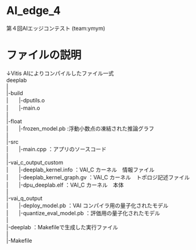 # AI_edge_4
第４回AIエッジコンテスト (team:ymym)

# ファイルの説明

↓Vitis AIによりコンパイルしたファイル一式  
deeplab  
|  
|-build  
|　　|-dputils.o  
|　　|-main.o  
|  
|-float  
|　　|-frozen_model.pb          :浮動小数点の凍結された推論グラフ  
|  
|-src  
|　　|-main.cpp                 ：アプリのソースコード  
|  
|-vai_c_output_custom  
|　　|-deeplab_kernel.info      ：VAI_C カーネル　情報ファイル  
|　　|-deeplab_kernel_graph.gv	：VAI_C カーネル　トポロジ記述ファイル  
|　　|-dpu_deeplab.elf          ：VAI_C カーネル　本体  
|  
|-vai_q_output  
|　　|-deploy_model.pb          ：VAI コンパイラ用の量子化されたモデル  
|　　|-quantize_eval_model.pb	  ：評価用の量子化されたモデル  
|  
|-deeplab			                  ：Makefileで生成した実行ファイル  
|  
|-Makefile  
